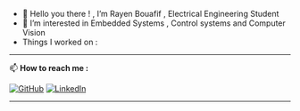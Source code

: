 - 👋 Hello you there ! , I’m Rayen Bouafif , Electrical Engineering Student 
- 👀 I’m interested in Embedded Systems , Control systems and Computer Vision 
- Things I worked on :
  
---
📫 **How to reach me :**

[![GitHub](https://cloud.githubusercontent.com/assets/17016297/18839843/0e06a67a-83d2-11e6-993a-b35a182500e0.png)](https://github.com/RayenBof97) 
[![LinkedIn](https://cloud.githubusercontent.com/assets/17016297/18839848/0fc7e74e-83d2-11e6-8c6a-277fc9d6e067.png)](https://www.linkedin.com/in/rayen-bouafif/)

---



<!---
RayenBof97/RayenBof97 is a ✨ special ✨ repository because its `README.md` (this file) appears on your GitHub profile.
You can click the Preview link to take a look at your changes.
--->

